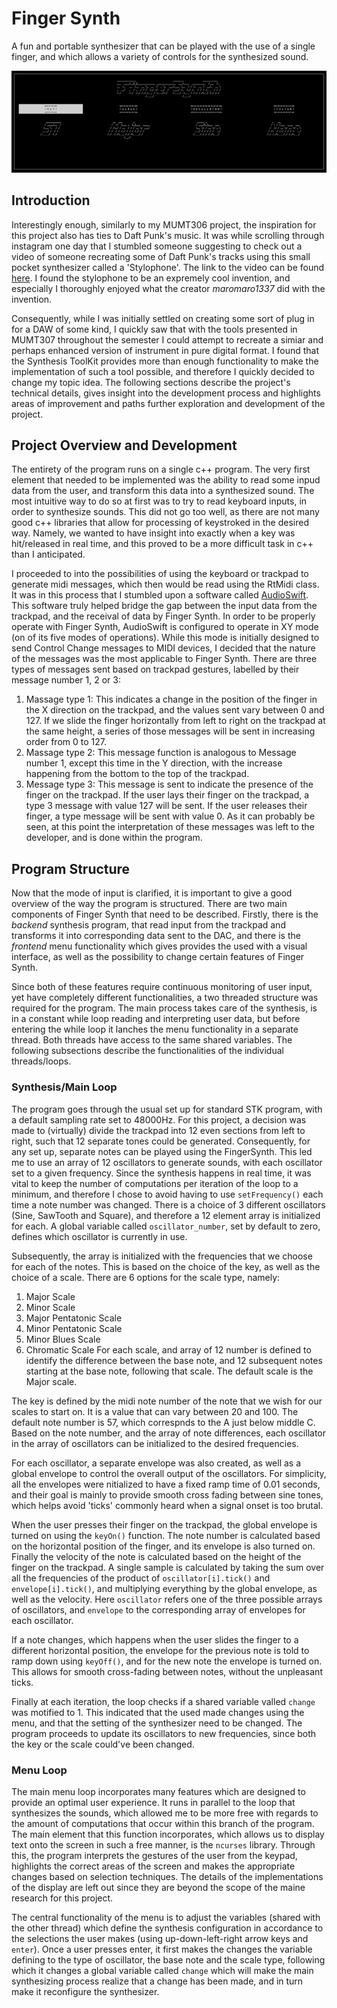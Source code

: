 # Finger Synth

A fun and portable synthesizer that can be played with the use of a single finger, and which allows a variety of controls for the synthesized sound.

![Alt text](images/fingersynth.png?raw=true "Finger Synth Menu")

## Introduction
Interestingly enough, similarly to my MUMT306 project, the inspiration for this project also has ties to Daft Punk's music. It was while scrolling through instagram one day that I stumbled someone suggesting to check out a video of someone recreating some of Daft Punk's tracks using this small pocket synthesizer called a 'Stylophone'. The link to the video can be found [here](https://www.youtube.com/watch?v=dllfRLUX5xk). I found the stylophone to be an expremely cool invention, and especially I thoroughly enjoyed what the creator *maromaro1337* did with the invention.

Consequently, while I was initially settled on creating some sort of plug in for a DAW of some kind, I quickly saw that with the tools presented in MUMT307 throughout the semester I could attempt to recreate a simiar and perhaps enhanced version of instrument in pure digital format. I found that the Synthesis ToolKit provides more than enough functionality to make the implementation of such a tool possible, and therefore I quickly decided to change my topic idea. The following sections describe the project's technical details, gives insight into the development process and highlights areas of improvement and paths further exploration and development of the project.

## Project Overview and Development
The entirety of the program runs on a single c++ program. The very first element that needed to be implemented was the ability to read some inpud data from the user, and transform this data into a synthesized sound. The most intuitive way to do so at first was to try to read keyboard inputs, in order to synthesize sounds. This did not go too well, as there are not many good c++ libraries that allow for processing of keystroked in the desired way. Namely, we wanted to have insight into exactly when a key was hit/released in real time, and this proved to be a more difficult task in c++ than I anticipated. 

I proceeded to into the possibilities of using the keyboard or trackpad to generate midi messages, which then would be read using the RtMidi class. It was in this process that I stumbled upon a software called [AudioSwift](https://audioswiftapp.com/). This software truly helped bridge the gap between the input data from the trackpad, and the receival of data by Finger Synth. In order to be properly operate with Finger Synth, AudioSwift is configured to operate in XY mode (on of its five modes of operations). While this mode is initially designed to send Control Change messages to MIDI devices, I decided that the nature of the messages was the most applicable to Finger Synth. There are three types of messages sent based on trackpad gestures, labelled by their message number 1, 2 or 3:

1. Massage type 1: This indicates a change in the position of the finger in the X direction on the trackpad, and the values sent vary between 0 and 127. If we slide the finger horizontally from left to right on the trackpad at the same height, a series of those messages will be sent in increasing order from 0 to 127. 
1. Massage type 2: This message function is analogous to Message number 1, except this time in the Y direction, with the increase happening from the bottom to the top of the trackpad. 
1. Message type 3: This message is sent to indicate the presence of the finger on the trackpad. If the user lays their finger on the trackpad, a type 3 message with value 127 will be sent. If the user releases their finger, a type message will be sent with value 0.
As it can probably be seen, at this point the interpretation of these messages was left to the developer, and is done within the program.

## Program Structure

Now that the mode of input is clarified, it is important to give a good overview of the way the program is structured. There are two main components of Finger Synth that need to be described. Firstly, there is the *backend* synthesis program, that read input from the trackpad and transforms it into corresponding data sent to the DAC, and there is the *frontend* menu functionality which gives provides the used with a visual interface, as well as the possibility to change certain features of Finger Synth.

Since both of these features require continuous monitoring of user input, yet have completely different functionalities, a two threaded structure was required for the program. The main process takes care of the synthesis, is in a constant while loop reading and interpreting user data, but before entering the while loop it lanches the menu functionality in a separate thread. Both threads have access to the same shared variables. The following subsections describe the functionalities of the individual threads/loops.

### Synthesis/Main Loop
The program goes through the usual set up for standard STK program, with a default sampling rate set to 48000Hz. For this project, a decision was made to (virtually) divide the trackpad into 12 even sections from left to right, such that 12 separate tones could be generated. Consequently, for any set up, separate notes can be played using the FingerSynth. This led me to use an array of 12 oscillators to generate sounds, with each oscillator set to a given frequency. Since the synthesis happens in real time, it was vital to keep the number of computations per iteration of the loop to a minimum, and therefore I chose to avoid having to use `setFrequency()` each time a note number was changed. There is a choice of 3 different oscillators (Sine, SawTooth and Square), and therefore a 12 element array is initialized for each. A global variable called `oscillator_number`, set by default to zero, defines which oscillator is currently in use.

Subsequently, the array is initialized with the frequencies that we choose for each of the notes. This is based on the choice of the key, as well as the choice of a scale. There are 6 options for the scale type, namely:
1. Major Scale 
1. Minor Scale
1. Major Pentatonic Scale
1. Minor Pentatonic Scale
1. Minor Blues Scale
1. Chromatic Scale
For each scale, and array of 12 number is defined to identify the difference between the base note, and 12 subsequent notes starting at the base note, following that scale. The default scale is the Major scale. 

The key is defined by the midi note number of the note that we wish for our scales to start on. It is a value that can vary between 20 and 100. The default note number is 57, which correspnds to the A just below middle C. Based on the note number, and the array of note differences, each oscillator in the array of oscillators can be initialized to the desired frequencies. 

For each oscillator, a separate envelope was also created, as well as a global envelope to control the overall output of the oscillators. For simplicity, all the envelopes were nitialized to have a fixed ramp time of 0.01 seconds, and their goal is mainly to provide smooth cross fading between sine tones, which helps avoid 'ticks' commonly heard when a signal onset is too brutal. 

When the user presses their finger on the trackpad, the global envelope is turned on using the `keyOn()` function. The note number is calculated based on the horizontal position of the finger, and its envelope is also turned on. Finally the velocity of the note is calculated based on the height of the finger on the trackpad. A single sample is calculated by taking the sum over all the frequencies of the product of `oscillator[i].tick()` and `envelope[i].tick()`, and multiplying everything by the global envelope, as well as the velocity. Here `oscillator` refers one of the three possible arrays of oscillators, and `envelope` to the corresponding array of envelopes for each oscillator. 

If a note changes, which happens when the user slides the finger to a different horizontal position, the envelope for the previous note is told to ramp down using `keyOff()`, and for the new note the envelope is turned on. This allows for smooth cross-fading between notes, without the unpleasant ticks. 

Finally at each iteration, the loop checks if a shared variable valled `change` was motified to 1. This indicated that the used made changes using the menu, and that the setting of the synthesizer need to be changed. The program proceeds to update its oscillators to new frequencies, since both the key or the scale could've been changed. 

### Menu Loop

The main menu loop incorporates many features which are designed to provide an optimal user experience. It runs in parallel to the loop that synthesizes the sounds, which allowed me to be more free with regards to the amount of computations that occur within this branch of the program. The main element that this function incorporates, which allows us to display text onto the screen in such a free manner, is the `ncurses` library. Through this, the program interprets the gestures of the user from the keypad, highlights the correct areas of the screen and makes the appropriate changes based on selection techniques. The details of the implementations of the display are left out since they are beyond the scope of the maine research for this project. 

The central functionality of the menu is to adjust the variables (shared with the other thread) which define the synthesis configuration in accordance to the selections the user makes (using up-down-left-right arrow keys and `enter`). Once a user presses enter, it first makes the changes the variable defining to the type of oscillator, the base note and the scale type, following which it changes a global variable called `change` which will make the main synthesizing process realize that a change has been made, and in turn make it reconfigure the synthesizer. 